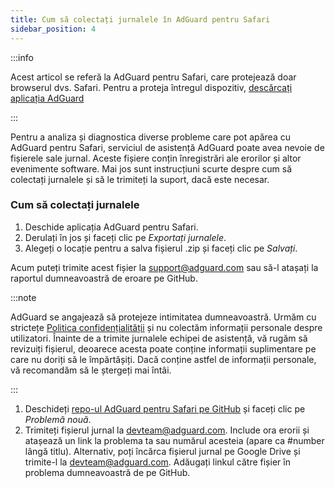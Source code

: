 ```yaml
---
title: Cum să colectați jurnalele în AdGuard pentru Safari
sidebar_position: 4
---
```


:::info

Acest articol se referă la AdGuard pentru Safari, care protejează doar browserul dvs. Safari. Pentru a proteja întregul dispozitiv, [descărcați aplicația AdGuard](https://agrd.io/download-kb-adblock)

:::

Pentru a analiza și diagnostica diverse probleme care pot apărea cu AdGuard pentru Safari, serviciul de asistență AdGuard poate avea nevoie de fișierele sale jurnal. Aceste fișiere conțin înregistrări ale erorilor și altor evenimente software. Mai jos sunt instrucțiuni scurte despre cum să colectați jurnalele și să le trimiteți la suport, dacă este necesar.

### Cum să colectați jurnalele

1. Deschide aplicația AdGuard pentru Safari.
2. Derulați în jos și faceți clic pe _Exportați jurnalele_.
3. Alegeți o locație pentru a salva fișierul .zip și faceți clic pe _Salvați_.

Acum puteți trimite acest fișier la support@adguard.com sau să-l atașați la raportul dumneavoastră de eroare pe GitHub.

:::note

AdGuard se angajează să protejeze intimitatea dumneavoastră. Urmăm cu strictețe [Politica confidențialității](https://adguard.com/privacy/safari.html) și nu colectăm informații personale despre utilizatori. Înainte de a trimite jurnalele echipei de asistență, vă rugăm să revizuiți fișierul, deoarece acesta poate conține informații suplimentare pe care nu doriți să le împărtășiți. Dacă conține astfel de informații personale, vă recomandăm să le ștergeți mai întâi.

:::

1. Deschideți [repo-ul AdGuard pentru Safari pe GitHub](https://github.com/AdguardTeam/AdGuardForSafari/issues) și faceți clic pe _Problemă nouă_.
2. Trimiteți fișierul jurnal la devteam@adguard.com. Include ora erorii și atașează un link la problema ta sau numărul acesteia (apare ca #number lângă titlu).
   Alternativ, poți încărca fișierul jurnal pe Google Drive și trimite-l la devteam@adguard.com. Adăugați linkul către fișier în problema dumneavoastră de pe GitHub.
